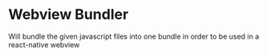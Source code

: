 # Webview Bundler

Will bundle the given javascript files into one bundle in order to be used in a react-native webview
